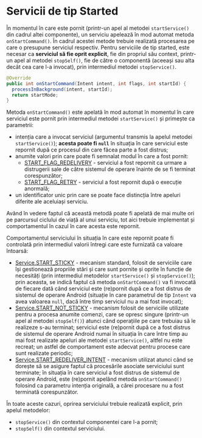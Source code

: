# Servicii de tip Started

În momentul în care este pornit (printr-un apel al metodei
`startService()` din cadrul altei componente), un serviciu apelează în
mod automat metoda `onStartCommand()`. În cadrul acestei metode trebuie
realizată procesarea pe care o presupune serviciul respectiv. Pentru
serviciile de tip started, este necesar ca **serviciul să fie oprit
explicit**, fie din propriul său context, printr-un apel al metodei
`stopSelf()`, fie de către o componentă (aceeași sau alta decât cea care
l-a invocat), prin intermediul metodei `stopService()`.

``` java
@Override
public int onStartCommand(Intent intent, int flags, int startId) {
  processInBackground(intent, startId);
  return startMode;
}
```

Metoda `onStartCommand()` este apelată în mod automat în momentul în
care serviciul este pornit prin intermediul metodei `startService()` și
primește ca parametrii:

-   intenția care a invocat serviciul (argumentul transmis la apelul
    metodei `startService()`); **acesta poate fi `null`** în situația în
    care serviciul este repornit după ce procesul din care făcea parte a
    fost distrus;
-   anumite valori prin care poate fi semnalat modul în care a fost
    pornit:
    -   [START_FLAG_REDELIVERY](http:*developer.android.com/reference/android/app/Service.html#START_FLAG_REDELIVERY) -
        serviciul a fost repornit ca urmare a distrugerii sale de către
        sistemul de operare înainte de se fi terminat corespunzător;
    -   [START_FLAG_RETRY](http:*developer.android.com/reference/android/app/Service.html#START_FLAG_RETRY) -
        serviciul a fost repornit după o execuție anormală;
-   un identificator unic prin care se poate face distincția între
    apeluri diferite ale aceluiași serviciu.

Având în vedere faptul că această metodă poate fi apelată de mai multe
ori pe parcursul ciclului de viață al unui serviciu, tot aici trebuie
implementat și comportamentul în cazul în care acesta este repornit.

Comportamentul serviciului în situația în care este repornit poate fi
controlată prin intermediul valorii întregi care este furnizată ca
valoare întoarsă:

-   [Service.START_STICKY](http:*developer.android.com/reference/android/app/Service.html#START_STICKY) -
    mecanism standard, folosit de serviciile care își gestionează
    propriile stări și care sunt pornite și oprite în funcție de
    necesități (prin intermediul metodelor `startService()` și
    `stopService()`); prin aceasta, se indică faptul că metoda
    `onStartCommand()` va fi invocată de fiecare dată când serviciul
    este (re)pornit după ce a fost distrus de sistemul de operare
    Android (situație în care parametrul de tip `Intent` va avea
    valoarea `null`, dacă între timp serviciul nu a mai fost invocat);
-   [Service.START_NOT_STICKY](http:*developer.android.com/reference/android/app/Service.html#START_NOT_STICKY) -
    mecanism folosit de serviciile utilizate pentru a procesa anumite
    comenzi, care se opresc singure (printr-un apel al metodei
    `stopSelf()`) atunci când operațiile pe care trebuiau să le
    realizeze s-au terminat; serviciul este (re)pornit după ce a fost
    distrus de sistemul de operare Android numai în situația în care
    între timp au mai fost realizate apeluri ale metodei
    `startService()`, altfel nu este recreat; un astfel de comportament
    este adecvat pentru procese care sunt realizate periodic;
-   [Service.START_REDELIVER_INTENT](http:*developer.android.com/reference/android/app/Service.html#START_REDELIVER_INTENT) -
    mecanism utilizat atunci când se dorește să se asigure faptul că
    procesările asociate serviciului sunt terminate; în situația în care
    serviciul a fost distrus de sistemul de operare Android, este
    (re)pornit apelând metoda `onStartCommand()` folosind ca parametru
    intenția originală, a cărei procesare nu a fost terminată
    corespunzător.

În toate aceste cazuri, oprirea serviciului trebuie realizată explicit,
prin apelul metodelor:

-   `stopService()` din contextul componentei care l-a pornit;
-   `stopSelf()` din contextul serviciului.

